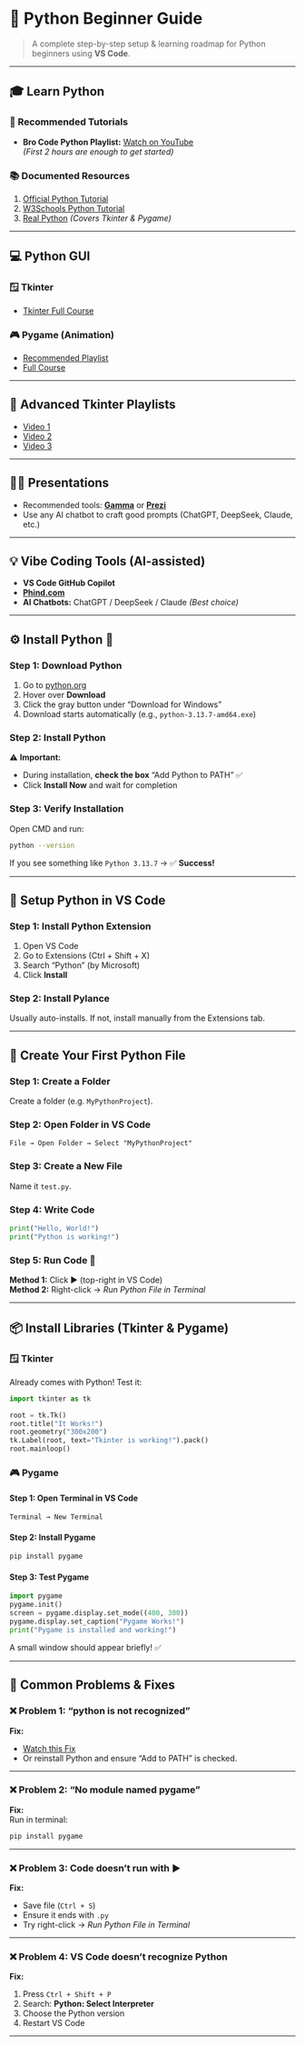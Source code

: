 # 🐍 Python Beginner Guide

> A complete step-by-step setup & learning roadmap for Python beginners using **VS Code**.

---

## 🎓 Learn Python

### 🎥 Recommended Tutorials
- **Bro Code Python Playlist:** [Watch on YouTube](https://www.youtube.com/playlist?list=PLZPZq0r_RZOOkUQbat8LyQii36cJf2SWT)  
  *(First 2 hours are enough to get started)*

### 📚 Documented Resources
1. [Official Python Tutorial](https://docs.python.org/3/tutorial/)
2. [W3Schools Python Tutorial](https://www.w3schools.com/python/)
3. [Real Python](https://realpython.com/) *(Covers Tkinter & Pygame)*

---

## 💻 Python GUI

### 🪟 Tkinter
- [Tkinter Full Course](https://www.youtube.com/watch?v=TuLxsvK4svQ)

### 🎮 Pygame (Animation)
- [Recommended Playlist](https://www.youtube.com/playlist?list=PLzMcBGfZo4-lp3jAExUCewBfMx3UZFkh5)  
- [Full Course](https://www.youtube.com/watch?v=AY9MnQ4x3zk)

---

## 🧠 Advanced Tkinter Playlists

- [Video 1](https://www.youtube.com/watch?v=5UQZNHlaUVc&list=PLZPZq0r_RZOOeQBaP5SeMjl2nwDcJaV0T&index=28)  
- [Video 2](https://www.youtube.com/watch?v=V9MbQ2Xl4CE&list=PLZPZq0r_RZOOeQBaP5SeMjl2nwDcJaV0T&index=29)  
- [Video 3](https://www.youtube.com/watch?v=bfRwxS5d0SI&list=PLZPZq0r_RZOOeQBaP5SeMjl2nwDcJaV0T&index=30)

---

## 🧑‍🏫 Presentations

- Recommended tools: **[Gamma](https://gamma.app/)** or **[Prezi](https://prezi.com/)**
- Use any AI chatbot to craft good prompts (ChatGPT, DeepSeek, Claude, etc.)

---

## 💡 Vibe Coding Tools (AI-assisted)

- **VS Code GitHub Copilot**
- **[Phind.com](https://phind.com)**
- **AI Chatbots:** ChatGPT / DeepSeek / Claude *(Best choice)*

---

## ⚙️ Install Python 🐍

### Step 1: Download Python
1. Go to [python.org](https://python.org)
2. Hover over **Download**
3. Click the gray button under “Download for Windows”
4. Download starts automatically (e.g., `python-3.13.7-amd64.exe`)

### Step 2: Install Python  
⚠️ **Important:**  
- During installation, **check the box** “Add Python to PATH” ✅  
- Click **Install Now** and wait for completion  

### Step 3: Verify Installation
Open CMD and run:
```bash
python --version
```
If you see something like `Python 3.13.7` → ✅ **Success!**

---

## 🧩 Setup Python in VS Code

### Step 1: Install Python Extension
1. Open VS Code  
2. Go to Extensions (Ctrl + Shift + X)  
3. Search “Python” (by Microsoft)  
4. Click **Install**

### Step 2: Install Pylance
Usually auto-installs. If not, install manually from the Extensions tab.

---

## 📝 Create Your First Python File

### Step 1: Create a Folder
Create a folder (e.g. `MyPythonProject`).

### Step 2: Open Folder in VS Code
`File → Open Folder → Select "MyPythonProject"`

### Step 3: Create a New File
Name it `test.py`.

### Step 4: Write Code
```python
print("Hello, World!")
print("Python is working!")
```

### Step 5: Run Code 🚀
**Method 1:** Click ▶️ (top-right in VS Code)  
**Method 2:** Right-click → *Run Python File in Terminal*

---

## 📦 Install Libraries (Tkinter & Pygame)

### 🪟 Tkinter
Already comes with Python! Test it:
```python
import tkinter as tk

root = tk.Tk()
root.title("It Works!")
root.geometry("300x200")
tk.Label(root, text="Tkinter is working!").pack()
root.mainloop()
```

### 🎮 Pygame

#### Step 1: Open Terminal in VS Code
`Terminal → New Terminal`

#### Step 2: Install Pygame
```bash
pip install pygame
```

#### Step 3: Test Pygame
```python
import pygame
pygame.init()
screen = pygame.display.set_mode((400, 300))
pygame.display.set_caption("Pygame Works!")
print("Pygame is installed and working!")
```
A small window should appear briefly! ✅

---

## 🧰 Common Problems & Fixes

### ❌ Problem 1: “python is not recognized”
**Fix:**
- [Watch this Fix](https://www.youtube.com/watch?v=91SGaK7_eeY)
- Or reinstall Python and ensure “Add to PATH” is checked.

---

### ❌ Problem 2: “No module named pygame”
**Fix:**  
Run in terminal:
```bash
pip install pygame
```

---

### ❌ Problem 3: Code doesn’t run with ▶️
**Fix:**
- Save file (`Ctrl + S`)
- Ensure it ends with `.py`
- Try right-click → *Run Python File in Terminal*

---

### ❌ Problem 4: VS Code doesn’t recognize Python
**Fix:**
1. Press `Ctrl + Shift + P`  
2. Search: **Python: Select Interpreter**  
3. Choose the Python version  
4. Restart VS Code

---

